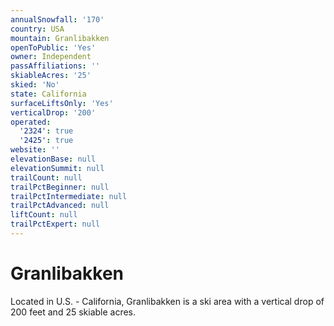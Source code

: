 ```yaml
---
annualSnowfall: '170'
country: USA
mountain: Granlibakken
openToPublic: 'Yes'
owner: Independent
passAffiliations: ''
skiableAcres: '25'
skied: 'No'
state: California
surfaceLiftsOnly: 'Yes'
verticalDrop: '200'
operated:
  '2324': true
  '2425': true
website: ''
elevationBase: null
elevationSummit: null
trailCount: null
trailPctBeginner: null
trailPctIntermediate: null
trailPctAdvanced: null
liftCount: null
trailPctExpert: null
---
```



# Granlibakken

Located in U.S. - California, Granlibakken is a ski area with a vertical drop of 200 feet and 25 skiable acres.
